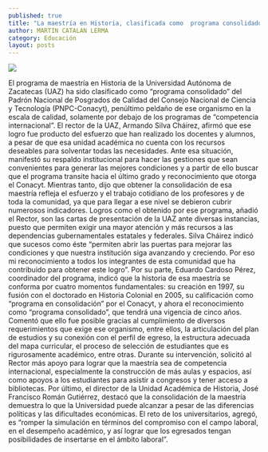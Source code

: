 ```yaml
---
published: true
title: "La maestría en Historia, clasificada como  programa consolidado del PNPC-Conacyt"
author: MARTIN CATALAN LERMA
category: Educación
layout: posts
---
```


![](http://i.imgur.com/o5psJWfm.jpg)

El programa de maestría en Historia de la Universidad Autónoma de Zacatecas (UAZ) ha sido clasificado como “programa consolidado” del Padrón Nacional de Posgrados de Calidad del Consejo Nacional de Ciencia y Tecnología (PNPC-Conacyt), penúltimo peldaño de ese organismo en la escala de calidad, solamente por debajo de los programas de “competencia internacional”.
El rector de la UAZ, Armando Silva Cháirez, afirmó que ese logro fue producto del esfuerzo que han realizado los docentes y alumnos, a pesar de que esa unidad académica no cuenta con los recursos deseables para solventar todas las necesidades.
Ante esa situación, manifestó su respaldo institucional para hacer las gestiones que sean convenientes para generar las mejores condiciones y a partir de ello buscar que el programa transite hacia el último grado y reconocimiento que otorga el Conacyt.
Mientras tanto, dijo que obtener la consolidación de esa maestría refleja el esfuerzo y el trabajo cotidiano de los profesores y de toda la comunidad, ya que para llegar a ese nivel se debieron cubrir numerosos indicadores.
Logros como el obtenido por ese programa, añadió el Rector, son las cartas de presentación de la UAZ ante diversas instancias, puesto que permiten exigir una mayor atención y más recursos a las dependencias gubernamentales estatales y federales.
Silva Cháirez indicó que sucesos como éste “permiten abrir las puertas para mejorar las condiciones y que nuestra institución siga avanzando y creciendo. Por eso mi reconocimiento a todos los integrantes de esta comunidad que ha contribuido para obtener este logro”.
Por su parte, Eduardo Cardoso Pérez, coordinador del programa, indicó que la historia de esa maestría se conforma por cuatro momentos fundamentales: su creación en 1997, su fusión con el doctorado en Historia Colonial en 2005, su calificación como “programa en consolidación” por el Conacyt, y ahora el reconocimiento como “programa consolidado”, que tendrá una vigencia de cinco años.
Comentó que ello fue posible gracias al cumplimiento de diversos requerimientos que exige ese organismo, entre ellos, la articulación del plan de estudios y su conexión con el perfil de egreso, la estructura adecuada del mapa curricular, el proceso de selección de estudiantes que es rigurosamente académico, entre otras.
Durante su intervención, solicitó al Rector más apoyo para lograr que la maestría sea de competencia internacional, especialmente la construcción de más aulas y espacios, así como apoyos a los estudiantes para asistir a congresos y tener acceso a bibliotecas.
Por último, el director de la Unidad Académica de Historia, José Francisco Román Gutiérrez, destacó que la consolidación de la maestría demuestra lo que la Universidad puede alcanzar a pesar de las diferencias políticas y las dificultades económicas.
El reto de los universitarios, agregó, es “romper la simulación en términos del compromiso con el campo laboral, en el desempeño académico, y así lograr que los egresados tengan posibilidades de insertarse en el ámbito laboral”.

